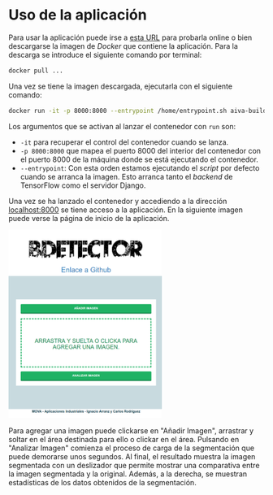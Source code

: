 # Uso de la aplicación

Para usar la aplicación puede irse a [esta URL]() para probarla online o bien descargarse la imagen de *Docker* que contiene la aplicación. Para la descarga se introduce el siguiente comando por terminal:

```bash
docker pull ...
```

Una vez se tiene la imagen descargada, ejecutarla con el siguiente comando:

```bash
docker run -it -p 8000:8000 --entrypoint /home/entrypoint.sh aiva-build-detector:no-apache-v3
```

Los argumentos que se activan al lanzar el contenedor con `run` son:

- `-it` para recuperar el control del contenedor cuando se lanza.
- `-p 8000:8000` que mapea el puerto 8000 del interior del contenedor con el puerto 8000 de la máquina donde se está ejecutando el contenedor.
- `--entrypoint`: Con esta orden estamos ejecutando el *script* por defecto cuando se arranca la imagen. Esto arranca tanto el *backend* de TensorFlow como el servidor Django.

Una vez se ha lanzado el contenedor y accediendo a la dirección [localhost:8000](localhost:8000) se tiene acceso a la aplicación. En la siguiente imagen puede verse la página de inicio de la aplicación.

<img src="../docs/img/aplicacion_index.png" width="60%" style="text-align: center;"/>

Para agregar una imagen puede clickarse en "Añadir Imagen", arrastrar y soltar en el área destinada para ello o clickar en el área.  Pulsando en "Analizar Imagen" comienza el proceso de carga de la segmentación que puede demorarse unos segundos. Al final, el resultado muestra la imagen segmentada con un deslizador que permite mostrar una comparativa entre la imagen segmentada y la original. Además, a la derecha, se muestran estadísticas de los datos obtenidos de la segmentación.